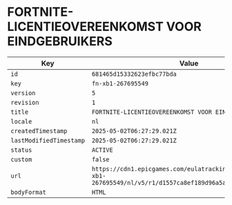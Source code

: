 # FORTNITE-LICENTIEOVEREENKOMST VOOR EINDGEBRUIKERS

| Key | Value |
| --- | ----- |
| `id` | `681465d15332623efbc77bda` |
| `key` | `fn-xb1-267695549` |
| `version` | `5` |
| `revision` | `1` |
| `title` | `FORTNITE-LICENTIEOVEREENKOMST VOOR EINDGEBRUIKERS` |
| `locale` | `nl` |
| `createdTimestamp` | `2025-05-02T06:27:29.021Z` |
| `lastModifiedTimestamp` | `2025-05-02T06:27:29.021Z` |
| `status` | `ACTIVE` |
| `custom` | `false` |
| `url` | `https://cdn1.epicgames.com/eulatracking-download/fn-xb1-267695549/nl/v5/r1/d1557ca8ef189d96a5a4a27772d9c889.pdf` |
| `bodyFormat` | `HTML` |

